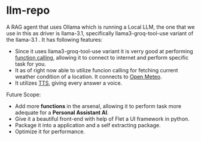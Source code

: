 # llm-repo

A RAG agent that uses Ollama which is running a Local LLM, the one that we use in this as driver is llama-3.1, specifically llama3-groq-tool-use variant of the llama-3.1 .
It has following features:
 * Since it uses llama3-groq-tool-use variant it is verry good at performing [function calling](https://platform.openai.com/docs/guides/function-calling), allowing it to connect to internet and perform specific task for you.
 * It as of right now able to utilize funcion calling for fetching current weather condition of a location. It connects to [Open Meteo](https://open-meteo.com/).
 * It utilizes [TTS](https://github.com/coqui-ai/TTS), giving every answer a voice.

Future Scope:
 * Add more **functions** in the arsenal, allowing it to perform task more adequate for a **Personal Assistant AI**.
 * Give it a beautiful front-end with help of Flet a UI framework in python.
 * Package it into a application and a self extracting package.
 * Optimize it for performance.
